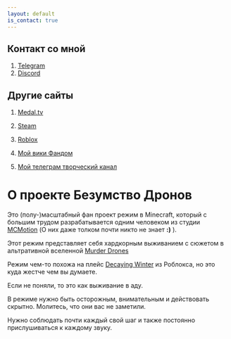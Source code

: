 ```yaml
---
layout: default
is_contact: true
---
```


## Контакт со мной

1. [Telegram](https://t.me/Glebun08)
2. [Discord](https://discordapp.com/users/805832764438872135 "Ник: Glebun08")

## Другие сайты

1. [Medal.tv](https://medal.tv/ru/u/Gleb_Lisovskiy2008?invite=ur-MSx5SnosMjg1NzMzNjY0LA)
2. [Steam](https://steamcommunity.com/id/Glebun08)
3. [Roblox](https://www.roblox.com/users/3574577262/profile)

4. [Мой вики Фандом](https://the-madness-of-drones.fandom.com/ru/wiki/The_Madness_of_Drones_%D0%92%D0%B8%D0%BA%D0%B8)
5. [Мой телеграм творческий канал](https://t.me/glebstorage)

# О проекте **Безумство Дронов**

Это (полу-)масштабный фан проект режим в Minecraft, который с большим трудом разрабатывается одним человеком из студии [MCMotion](https://discord.gg/XBR4jwEJya) (О них даже толком почти никто не знает **:)** ).

Этот режим представляет себя хардкорным выживанием с сюжетом в альтративной вселенной [Murder Drones](https://www.youtube.com/watch?v=mImFz8mkaHo&list=PLHovnlOusNLiJz3sm0d5i2Evwa2LDLdrg)

Режим чем-то похожа на плейс [Decaying Winter](https://www.roblox.com/games/13438553315/Decaying-Winter) из Роблокса, но это куда жестче чем вы думаете.

Если не поняли, то это как выживание в аду.

В режиме нужно быть осторожным, внимательным и действовать скрытно. Молитесь, что они вас не заметили.

Нужно соблюдать почти каждый свой шаг и также постоянно прислушиваться к каждому звуку.